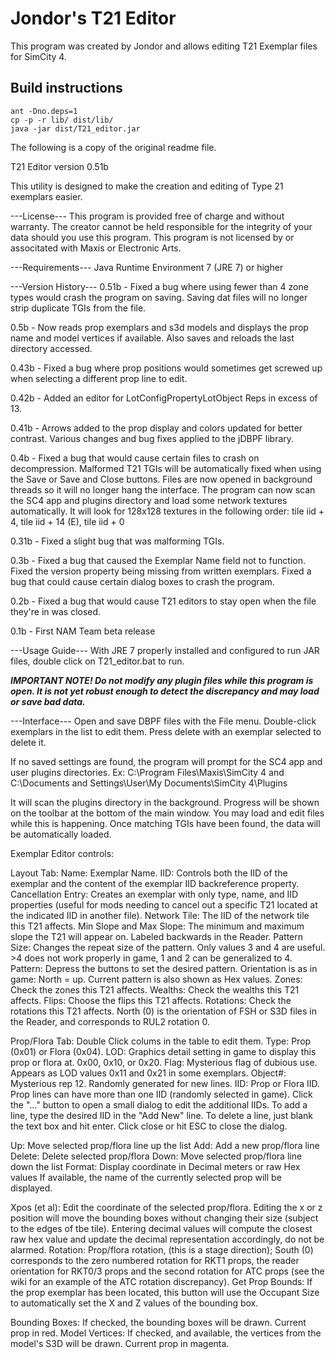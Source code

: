 Jondor's T21 Editor
===================

This program was created by Jondor and allows editing T21 Exemplar files for SimCity 4.

Build instructions
------------------

    ant -Dno.deps=1
    cp -p -r lib/ dist/lib/
    java -jar dist/T21_editor.jar




The following is a copy of the original readme file.




T21 Editor version 0.51b

This utility is designed to make the creation and editing of Type 21 exemplars easier.

---License---
This program is provided free of charge and without warranty.  The creator cannot be held responsible for the integrity of your data should you use this program.  This program is not licensed by or associtated with Maxis or Electronic Arts.

---Requirements---
Java Runtime Environment 7 (JRE 7) or higher

---Version History---
0.51b - Fixed a bug where using fewer than 4 zone types would crash the program on saving.  Saving dat files will no longer strip duplicate TGIs from the file.

0.5b - Now reads prop exemplars and s3d models and displays the prop name and model vertices if available.  Also saves and reloads the last directory accessed.

0.43b - Fixed a bug where prop positions would sometimes get screwed up when selecting a different prop line to edit.

0.42b - Added an editor for LotConfigPropertyLotObject Reps in excess of 13.

0.41b - Arrows added to the prop display and colors updated for better contrast.  Various changes and bug fixes applied to the jDBPF library.

0.4b - Fixed a bug that would cause certain files to crash on decompression.  Malformed T21 TGIs will be automatically fixed when using the Save or Save and Close buttons.  Files are now opened in background threads so it will no longer hang the interface.  The program can now scan the SC4 app and plugins directory and load some network textures automatically.  It will look for 128x128 textures in the following order: tile iid + 4, tile iid + 14 (E), tile iid + 0

0.31b - Fixed a slight bug that was malforming TGIs.

0.3b - Fixed a bug that caused the Exemplar Name field not to function.  Fixed the version property being missing from written exemplars.  Fixed a bug that could cause certain dialog boxes to crash the program.

0.2b - Fixed a bug that would cause T21 editors to stay open when the file they're in was closed.

0.1b - First NAM Team beta release


---Usage Guide---
With JRE 7 properly installed and configured to run JAR files, double click on T21_editor.bat to run.

***IMPORTANT NOTE!  Do not modify any plugin files while this program is open.  It is not yet robust enough to detect the discrepancy and may load or save bad data.***

---Interface---
Open and save DBPF files with the File menu.  Double-click exemplars in the list to edit them.  Press delete with an exemplar selected to delete it.

If no saved settings are found, the program will prompt for the SC4 app and user plugins directories.
Ex: C:\Program Files\Maxis\SimCity 4 and C:\Documents and Settings\User\My Documents\SimCity 4\Plugins

It will scan the plugins directory in the background.  Progress will be shown on the toolbar at the bottom of the main window.  You may load and edit files while this is happening.  Once matching TGIs have been found, the data will be automatically loaded.

Exemplar Editor controls:

Layout Tab:
Name: Exemplar Name.
IID: Controls both the IID of the exemplar and the content of the exemplar IID backreference property.
Cancellation Entry: Creates an exemplar with only type, name, and IID properties (useful for mods needing to cancel out a specific T21 located at the indicated IID in another file).
Network Tile: The IID of the network tile this T21 affects.
Min Slope and Max Slope: The minimum and maximum slope the T21 will appear on.  Labeled backwards in the Reader.
Pattern Size: Changes the repeat size of the pattern.  Only values 3 and 4 are useful.  >4 does not work properly in game, 1 and 2 can be generalized to 4.
Pattern: Depress the buttons to set the desired pattern.  Orientation is as in game: North = up.  Current pattern is also shown as Hex values.
Zones: Check the zones this T21 affects.
Wealths: Check the wealths this T21 affects.
Flips: Choose the flips this T21 affects.
Rotations: Check the rotations this T21 affects.  North (0) is the orientation of FSH or S3D files in the Reader, and corresponds to RUL2 rotation 0.

Prop/Flora Tab:
Double Click colums in the table to edit them.
Type: Prop (0x01) or Flora (0x04).
LOD: Graphics detail setting in game to display this prop or flora at. 0x00, 0x10, or 0x20.
Flag: Mysterious flag of dubious use.  Appears as LOD values 0x11 and 0x21 in some exemplars.
Object#: Mysterious rep 12.  Randomly generated for new lines.
IID: Prop or Flora IID.  Prop lines can have more than one IID (randomly selected in game).  Click the "..." button to open a small dialog to edit the additional IIDs.  To add a line, type the desired IID in the "Add New" line.  To delete a line, just blank the text box and hit enter.  Click close or hit ESC to close the dialog.

Up: Move selected prop/flora line up the list
Add: Add a new prop/flora line
Delete: Delete selected prop/flora
Down: Move selected prop/flora line down the list
Format: Display coordinate in Decimal meters or raw Hex values
If available, the name of the currently selected prop will be displayed.

Xpos (et al): Edit the coordinate of the selected prop/flora.  Editing the x or z position will move the bounding boxes without changing their size (subject to the edges of tbe tile).  Entering decimal values will compute the closest raw hex value and update the decimal representation accordingly, do not be alarmed.
Rotation: Prop/flora rotation, (this is a stage direction); South (0) corresponds to the zero numbered rotation for RKT1 props, the reader orientation for RKT0/3 props and the second rotation for ATC props (see the wiki for an example of the ATC rotation discrepancy).
Get Prop Bounds: If the prop exemplar has been located, this button will use the Occupant Size to automatically set the X and Z values of the bounding box.

Bounding Boxes: If checked, the bounding boxes will be drawn.  Current prop in red.
Model Vertices: If checked, and available, the vertices from the model's S3D will be drawn.  Current prop in magenta.
